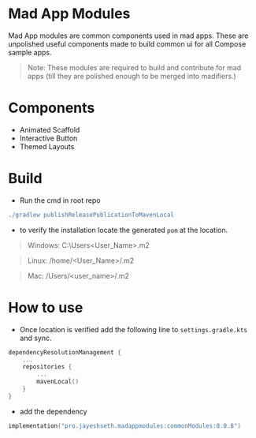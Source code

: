 # Mad App Modules
Mad App modules are common components used in mad apps. These are unpolished useful components made 
to build common ui for all Compose sample apps.  

> Note: These modules are required to build and contribute for mad apps 
> (till they are polished enough to be merged into madifiers.)

# Components
- Animated Scaffold
- Interactive Button
- Themed Layouts

# Build
- Run the cmd in root repo
```groovy
./gradlew publishReleasePublicationToMavenLocal
```

- to verify the installation locate the generated `pom` at the location.
> Windows: C:\Users\<User_Name>\.m2

> Linux: /home/<User_Name>/.m2

> Mac: /Users/<user_name>/.m2

# How to use
- Once location is verified add the following line to `settings.gradle.kts` and sync.
```kotlin
dependencyResolutionManagement {
    ...
    repositories {
        ...
        mavenLocal()
    }
}
```

- add the dependency
```kotlin
implementation("pro.jayeshseth.madappmodules:commonModules:0.0.8")
```